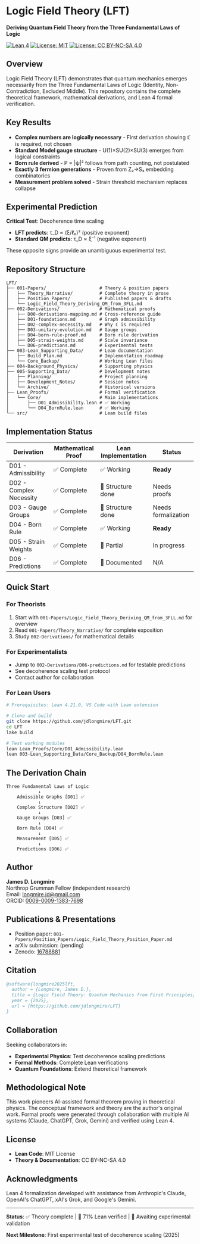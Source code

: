 ﻿# Logic Field Theory (LFT)

**Deriving Quantum Field Theory from the Three Fundamental Laws of Logic**

[![Lean 4](https://img.shields.io/badge/Lean-4.21.0-blue)](https://github.com/leanprover/lean4)
[![License: MIT](https://img.shields.io/badge/Code-MIT-green.svg)](LICENSE)
[![License: CC BY-NC-SA 4.0](https://img.shields.io/badge/Theory-CC%20BY--NC--SA%204.0-lightgrey.svg)](LICENSE)

## Overview

Logic Field Theory (LFT) demonstrates that quantum mechanics emerges necessarily from the Three Fundamental Laws of Logic (Identity, Non-Contradiction, Excluded Middle). This repository contains the complete theoretical framework, mathematical derivations, and Lean 4 formal verification.

## Key Results

- **Complex numbers are logically necessary** - First derivation showing ℂ is required, not chosen
- **Standard Model gauge structure** - U(1)×SU(2)×SU(3) emerges from logical constraints  
- **Born rule derived** - P = |ψ|² follows from path counting, not postulated
- **Exactly 3 fermion generations** - Proven from Z₂→S₃ embedding combinatorics
- **Measurement problem solved** - Strain threshold mechanism replaces collapse

## Experimental Prediction

**Critical Test**: Decoherence time scaling
- **LFT predicts**: τ_D ∝ (ξ/ℓ₀)² (positive exponent)
- **Standard QM predicts**: τ_D ∝ ξ⁻¹ (negative exponent)

These opposite signs provide an unambiguous experimental test.

## Repository Structure

```
LFT/
├── 001-Papers/                    # Theory & position papers
│   ├── Theory_Narrative/          # Complete theory in prose
│   ├── Position_Papers/           # Published papers & drafts
│   └── Logic_Field_Theory_Deriving_QM_from_3FLL.md
├── 002-Derivations/               # Mathematical proofs
│   ├── D00-derivations-mapping.md # Cross-reference guide
│   ├── D01-foundations.md         # Graph admissibility
│   ├── D02-complex-necessity.md   # Why ℂ is required
│   ├── D03-unitary-evolution.md   # Gauge groups
│   ├── D04-born-rule-proof.md     # Born rule derivation
│   ├── D05-strain-weights.md      # Scale invariance
│   └── D06-predictions.md         # Experimental tests
├── 003-Lean_Supporting_Data/      # Lean documentation
│   ├── Build_Plan.md              # Implementation roadmap
│   └── Core_Backup/               # Working Lean files
├── 004-Background_Physics/        # Supporting physics
├── 005-Supporting_Data/           # Development notes
│   ├── Planning/                  # Project planning
│   ├── Development_Notes/         # Session notes
│   └── Archive/                   # Historical versions
├── Lean_Proofs/                   # Formal verification
│   └── Core/                      # Main implementations
│       ├── D01_Admissibility.lean # ✅ Working
│       └── D04_BornRule.lean      # ✅ Working
└── src/                           # Lean build files
```

## Implementation Status

| Derivation | Mathematical Proof | Lean Implementation | Status |
|------------|-------------------|---------------------|---------|
| D01 - Admissibility | ✅ Complete | ✅ Working | **Ready** |
| D02 - Complex Necessity | ✅ Complete | 🔨 Structure done | Needs proofs |
| D03 - Gauge Groups | ✅ Complete | 🔨 Structure done | Needs formalization |
| D04 - Born Rule | ✅ Complete | ✅ Working | **Ready** |
| D05 - Strain Weights | ✅ Complete | 🔨 Partial | In progress |
| D06 - Predictions | ✅ Complete | 📝 Documented | N/A |

## Quick Start

### For Theorists
1. Start with `001-Papers/Logic_Field_Theory_Deriving_QM_from_3FLL.md` for overview
2. Read `001-Papers/Theory_Narrative/` for complete exposition
3. Study `002-Derivations/` for mathematical details

### For Experimentalists
- Jump to `002-Derivations/D06-predictions.md` for testable predictions
- See decoherence scaling test protocol
- Contact author for collaboration

### For Lean Users
```bash
# Prerequisites: Lean 4.21.0, VS Code with Lean extension

# Clone and build
git clone https://github.com/jdlongmire/LFT.git
cd LFT
lake build

# Test working modules
lean Lean_Proofs/Core/D01_Admissibility.lean
lean 003-Lean_Supporting_Data/Core_Backup/D04_BornRule.lean
```

## The Derivation Chain

```
Three Fundamental Laws of Logic
            ↓
    Admissible Graphs [D01] ✅
            ↓
    Complex Structure [D02] ✅
            ↓
    Gauge Groups [D03] ✅
            ↓
    Born Rule [D04] ✅
            ↓
    Measurement [D05] ✅
            ↓
    Predictions [D06] ✅
```

## Author

**James D. Longmire**  
Northrop Grumman Fellow (independent research)  
Email: longmire.jd@gmail.com  
ORCID: [0009-0009-1383-7698](https://orcid.org/0009-0009-1383-7698)

## Publications & Presentations

- Position paper: `001-Papers/Position_Papers/Logic_Field_Theory_Position_Paper.md`
- arXiv submission: (pending)
- Zenodo: [16788881](https://zenodo.org/uploads/16788881)

## Citation

```bibtex
@software{longmire2025lft,
  author = {Longmire, James D.},
  title = {Logic Field Theory: Quantum Mechanics from First Principles},
  year = {2025},
  url = {https://github.com/jdlongmire/LFT}
}
```

## Collaboration

Seeking collaborators in:
- **Experimental Physics**: Test decoherence scaling predictions
- **Formal Methods**: Complete Lean verifications
- **Quantum Foundations**: Extend theoretical framework

## Methodological Note

This work pioneers AI-assisted formal theorem proving in theoretical physics. The conceptual framework and theory are the author's original work. Formal proofs were generated through collaboration with multiple AI systems (Claude, ChatGPT, Grok, Gemini) and verified using Lean 4.

## License

- **Lean Code**: MIT License
- **Theory & Documentation**: CC BY-NC-SA 4.0

## Acknowledgments

Lean 4 formalization developed with assistance from Anthropic's Claude, OpenAI's ChatGPT, xAI's Grok, and Google's Gemini.

---

**Status**: ✅ Theory complete | 🔨 71% Lean verified | 🔬 Awaiting experimental validation

**Next Milestone**: First experimental test of decoherence scaling (2025)